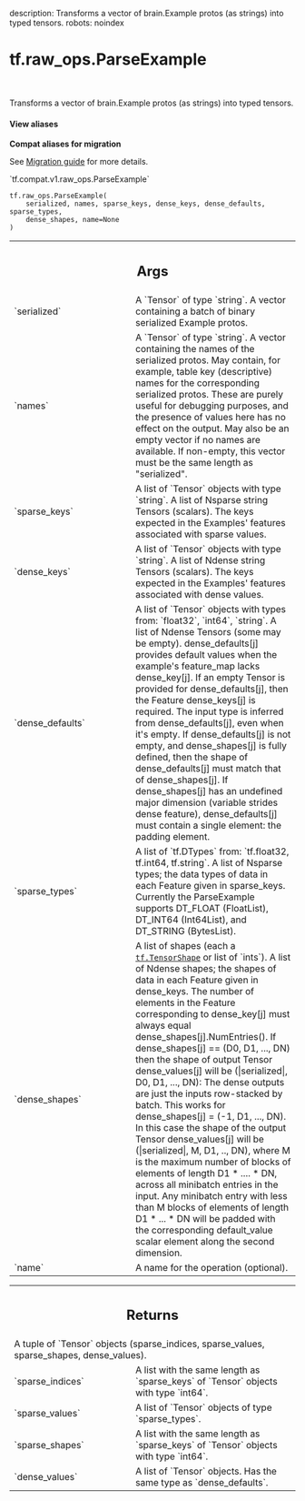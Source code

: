 description: Transforms a vector of brain.Example protos (as strings) into typed tensors.
robots: noindex

# tf.raw_ops.ParseExample

<!-- Insert buttons and diff -->

<table class="tfo-notebook-buttons tfo-api nocontent" align="left">

</table>



Transforms a vector of brain.Example protos (as strings) into typed tensors.

<section class="expandable">
  <h4 class="showalways">View aliases</h4>
  <p>
<b>Compat aliases for migration</b>
<p>See
<a href="https://www.tensorflow.org/guide/migrate">Migration guide</a> for
more details.</p>
<p>`tf.compat.v1.raw_ops.ParseExample`</p>
</p>
</section>

<pre class="devsite-click-to-copy prettyprint lang-py tfo-signature-link">
<code>tf.raw_ops.ParseExample(
    serialized, names, sparse_keys, dense_keys, dense_defaults, sparse_types,
    dense_shapes, name=None
)
</code></pre>



<!-- Placeholder for "Used in" -->


<!-- Tabular view -->
 <table class="responsive fixed orange">
<colgroup><col width="214px"><col></colgroup>
<tr><th colspan="2"><h2 class="add-link">Args</h2></th></tr>

<tr>
<td>
`serialized`
</td>
<td>
A `Tensor` of type `string`.
A vector containing a batch of binary serialized Example protos.
</td>
</tr><tr>
<td>
`names`
</td>
<td>
A `Tensor` of type `string`.
A vector containing the names of the serialized protos.
May contain, for example, table key (descriptive) names for the
corresponding serialized protos.  These are purely useful for debugging
purposes, and the presence of values here has no effect on the output.
May also be an empty vector if no names are available.
If non-empty, this vector must be the same length as "serialized".
</td>
</tr><tr>
<td>
`sparse_keys`
</td>
<td>
A list of `Tensor` objects with type `string`.
A list of Nsparse string Tensors (scalars).
The keys expected in the Examples' features associated with sparse values.
</td>
</tr><tr>
<td>
`dense_keys`
</td>
<td>
A list of `Tensor` objects with type `string`.
A list of Ndense string Tensors (scalars).
The keys expected in the Examples' features associated with dense values.
</td>
</tr><tr>
<td>
`dense_defaults`
</td>
<td>
A list of `Tensor` objects with types from: `float32`, `int64`, `string`.
A list of Ndense Tensors (some may be empty).
dense_defaults[j] provides default values
when the example's feature_map lacks dense_key[j].  If an empty Tensor is
provided for dense_defaults[j], then the Feature dense_keys[j] is required.
The input type is inferred from dense_defaults[j], even when it's empty.
If dense_defaults[j] is not empty, and dense_shapes[j] is fully defined,
then the shape of dense_defaults[j] must match that of dense_shapes[j].
If dense_shapes[j] has an undefined major dimension (variable strides dense
feature), dense_defaults[j] must contain a single element:
the padding element.
</td>
</tr><tr>
<td>
`sparse_types`
</td>
<td>
A list of `tf.DTypes` from: `tf.float32, tf.int64, tf.string`.
A list of Nsparse types; the data types of data in each Feature
given in sparse_keys.
Currently the ParseExample supports DT_FLOAT (FloatList),
DT_INT64 (Int64List), and DT_STRING (BytesList).
</td>
</tr><tr>
<td>
`dense_shapes`
</td>
<td>
A list of shapes (each a <a href="../../tf/TensorShape.md"><code>tf.TensorShape</code></a> or list of `ints`).
A list of Ndense shapes; the shapes of data in each Feature
given in dense_keys.
The number of elements in the Feature corresponding to dense_key[j]
must always equal dense_shapes[j].NumEntries().
If dense_shapes[j] == (D0, D1, ..., DN) then the shape of output
Tensor dense_values[j] will be (|serialized|, D0, D1, ..., DN):
The dense outputs are just the inputs row-stacked by batch.
This works for dense_shapes[j] = (-1, D1, ..., DN).  In this case
the shape of the output Tensor dense_values[j] will be
(|serialized|, M, D1, .., DN), where M is the maximum number of blocks
of elements of length D1 * .... * DN, across all minibatch entries
in the input.  Any minibatch entry with less than M blocks of elements of
length D1 * ... * DN will be padded with the corresponding default_value
scalar element along the second dimension.
</td>
</tr><tr>
<td>
`name`
</td>
<td>
A name for the operation (optional).
</td>
</tr>
</table>



<!-- Tabular view -->
 <table class="responsive fixed orange">
<colgroup><col width="214px"><col></colgroup>
<tr><th colspan="2"><h2 class="add-link">Returns</h2></th></tr>
<tr class="alt">
<td colspan="2">
A tuple of `Tensor` objects (sparse_indices, sparse_values, sparse_shapes, dense_values).
</td>
</tr>
<tr>
<td>
`sparse_indices`
</td>
<td>
A list with the same length as `sparse_keys` of `Tensor` objects with type `int64`.
</td>
</tr><tr>
<td>
`sparse_values`
</td>
<td>
A list of `Tensor` objects of type `sparse_types`.
</td>
</tr><tr>
<td>
`sparse_shapes`
</td>
<td>
A list with the same length as `sparse_keys` of `Tensor` objects with type `int64`.
</td>
</tr><tr>
<td>
`dense_values`
</td>
<td>
A list of `Tensor` objects. Has the same type as `dense_defaults`.
</td>
</tr>
</table>

